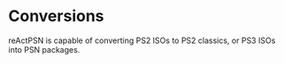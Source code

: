# Conversions

reActPSN is capable of converting PS2 ISOs to PS2 classics, or PS3 ISOs into PSN packages.

